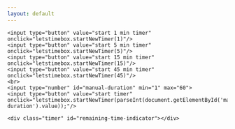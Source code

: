 ```yaml
---
layout: default
---
```


<div class="centered">
	<p id="qrlink">
	</p>

	<input type="button" value="start 1 min timer" onclick="letstimebox.startNewTimer(1)"/>
	<input type="button" value="start 5 min timer" onclick="letstimebox.startNewTimer(5)"/>
	<input type="button" value="start 15 min timer" onclick="letstimebox.startNewTimer(15)"/>
	<input type="button" value="start 45 min timer" onclick="letstimebox.startNewTimer(45)"/>
	<br>
	<input type="number" id="manual-duration" min="1" max="60">
	<input type="button" value="start timer" onclick="letstimebox.startNewTimer(parseInt(document.getElementById('manual-duration').value));"/>

	<div class="timer" id="remaining-time-indicator"></div>
</div>
<script>

  // Enable pusher logging - don't include this in production
  Pusher.logToConsole = true;

  (function() {
    function makeid(length) {
       var result           = '';
       var characters       = 'abcdefghijklmnopqrstuvwxyz0123456789';
       var charactersLength = characters.length;
       for ( var i = 0; i < length; i++ ) {
          result += characters.charAt(Math.floor(Math.random() * charactersLength));
       }
       return result;
    }

	var timer; 
    window.letstimebox = {
      pusher: new Pusher('ef8c49c842e4f97adbd5', {
        cluster: 'eu'
      }),
      createChannel: function() {
        letstimebox.channelId = makeid(8);
		const qrserver = 'https://api.qrserver.com/v1/create-qr-code/?size=150x150&format=svg&data=';
		const watchURI = window.location.origin + "/watch/" + letstimebox.channelId;
	 	const qrcode = qrserver + encodeURI(watchURI + letstimebox.channelId);

		document.getElementById("qrlink").innerHTML = 'Watch this timer on <a target="_blank" href="' + watchURI + '">' + watchURI + '</a>. <br><br><img src="' + qrcode + '">';

        letstimebox.channel = letstimebox.pusher.subscribe(letstimebox.channelId);
        letstimebox.channel.bind('start-timer', letstimebox.timerStarted);

        window.location = "#" + letstimebox.channelId;
      },
      startNewTimer: function(duration) {
        var xhr = new XMLHttpRequest();
        xhr.open("POST", "https://api.letstimebox.com/timer", true);

        //Send the proper header information along with the request
        xhr.setRequestHeader("Content-type", "application/json");

        xhr.send(JSON.stringify({
          "channel": letstimebox.channelId,
          "duration": duration
        }));
      },
      timerStarted: function(data) {
		if (timer && timer.stop) {
			timer.stop();
		}
		timer = startTimer(document.getElementById("remaining-time-indicator"), parseInt(data.duration));
      }
    };
  })();

  window.onload = function(e) {letstimebox.createChannel();};
</script>
